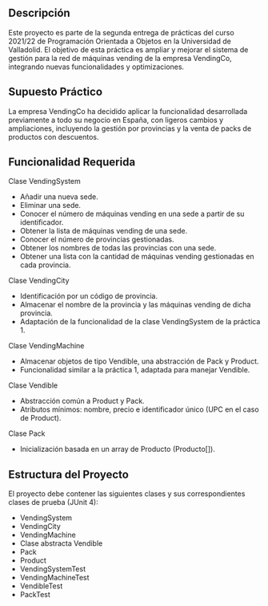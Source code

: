 ## Descripción
Este proyecto es parte de la segunda entrega de prácticas del curso 2021/22 de Programación Orientada a Objetos en la Universidad de Valladolid. El objetivo de esta práctica es ampliar y mejorar el sistema de gestión para la red de máquinas vending de la empresa VendingCo, integrando nuevas funcionalidades y optimizaciones.

## Supuesto Práctico
La empresa VendingCo ha decidido aplicar la funcionalidad desarrollada previamente a todo su negocio en España, con ligeros cambios y ampliaciones, incluyendo la gestión por provincias y la venta de packs de productos con descuentos.

## Funcionalidad Requerida
Clase VendingSystem
- Añadir una nueva sede.
- Eliminar una sede.
- Conocer el número de máquinas vending en una sede a partir de su identificador.
- Obtener la lista de máquinas vending de una sede.
- Conocer el número de provincias gestionadas.
- Obtener los nombres de todas las provincias con una sede.
- Obtener una lista con la cantidad de máquinas vending gestionadas en cada provincia.

Clase VendingCity
  - Identificación por un código de provincia.
  - Almacenar el nombre de la provincia y las máquinas vending de dicha provincia.
  - Adaptación de la funcionalidad de la clase VendingSystem de la práctica 1.

Clase VendingMachine
- Almacenar objetos de tipo Vendible, una abstracción de Pack y Product.
- Funcionalidad similar a la práctica 1, adaptada para manejar Vendible.

Clase Vendible
- Abstracción común a Product y Pack.
- Atributos mínimos: nombre, precio e identificador único (UPC en el caso de Product).

Clase Pack
- Inicialización basada en un array de Producto (Producto[]).
  
## Estructura del Proyecto
El proyecto debe contener las siguientes clases y sus correspondientes clases de prueba (JUnit 4):

- VendingSystem
- VendingCity
- VendingMachine
- Clase abstracta Vendible
- Pack
- Product
- VendingSystemTest
- VendingMachineTest
- VendibleTest
- PackTest
